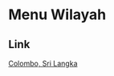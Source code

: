 # Menu Wilayah

## Link

[Colombo, Sri Langka](https://github.com/gigit-pemilu/pemilu-2024-99-luar-negeri/tree/main/pileg-dpr/hitung-suara/sub/99-luar-negeri/sub/30-colombo-sri-langka/sub/01-colombo-sri-langka)

